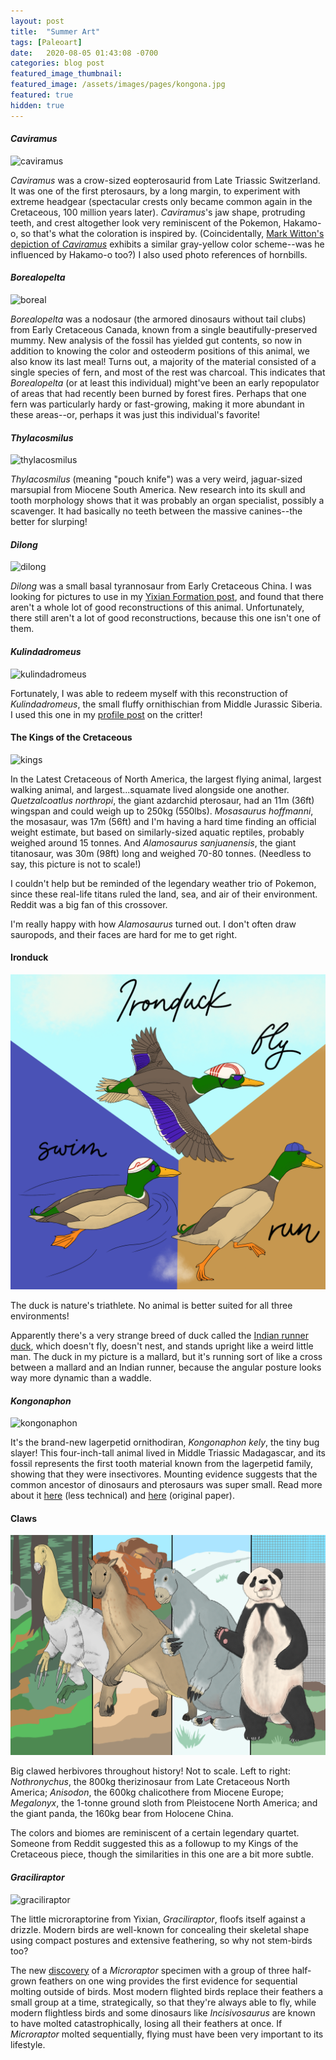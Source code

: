 ```yaml
---
layout: post
title:  "Summer Art"
tags: [Paleoart]
date:   2020-08-05 01:43:08 -0700
categories: blog post
featured_image_thumbnail:
featured_image: /assets/images/pages/kongona.jpg
featured: true
hidden: true
---
```


#### *Caviramus*
![caviramus](/assets/images/posts/cavi2.png)

*Caviramus* was a crow-sized eopterosaurid from Late Triassic Switzerland.  It was one of the first pterosaurs, by a long margin, to experiment with extreme headgear (spectacular crests only became common again in the Cretaceous, 100 million years later).  *Caviramus*'s jaw shape, protruding teeth, and crest altogether look very reminiscent of the Pokemon, Hakamo-o, so that's what the coloration is inspired by.  (Coincidentally, [Mark Witton's depiction of *Caviramus*](http://markwitton-com.blogspot.com/2016/03/the-magnificent-caviramus-early-example.html) exhibits a similar gray-yellow color scheme--was he influenced by Hakamo-o too?)  I also used photo references of hornbills.

#### *Borealopelta*
![boreal](/assets/images/pages/boreal.png)

*Borealopelta* was a nodosaur (the armored dinosaurs without tail clubs) from Early Cretaceous Canada, known from a single beautifully-preserved mummy.  New analysis of the fossil has yielded gut contents, so now in addition to knowing the color and osteoderm positions of this animal, we also know its last meal!  Turns out, a majority of the material consisted of a single species of fern, and most of the rest was charcoal.  This indicates that *Borealopelta* (or at least this individual) might've been an early repopulator of areas that had recently been burned by forest fires.  Perhaps that one fern was particularly hardy or fast-growing, making it more abundant in these areas--or, perhaps it was just this individual's favorite!

#### *Thylacosmilus*
![thylacosmilus](/assets/images/posts/thylacosmilus.gif)

*Thylacosmilus* (meaning "pouch knife") was a very weird, jaguar-sized marsupial from Miocene South America.  New research into its skull and tooth morphology shows that it was probably an organ specialist, possibly a scavenger.  It had basically no teeth between the massive canines--the better for slurping!

#### *Dilong*
![dilong](/assets/images/posts/dilong.png)

*Dilong* was a small basal tyrannosaur from Early Cretaceous China.  I was looking for pictures to use in my [Yixian Formation post](https://obscuredinosaurfacts.com/profile/2020/07/22/yixian.html), and found that there aren't a whole lot of good reconstructions of this animal.  Unfortunately, there still aren't a lot of good reconstructions, because this one isn't one of them.

#### *Kulindadromeus*
![kulindadromeus](/assets/images/posts/kulinda5.png)

Fortunately, I was able to redeem myself with this reconstruction of *Kulindadromeus*, the small fluffy ornithischian from Middle Jurassic Siberia.  I used this one in my [profile post](https://obscuredinosaurfacts.com/profile/2020/08/02/kulinda.html) on the critter!

#### The Kings of the Cretaceous
![kings](/assets/images/posts/kings.png)

In the Latest Cretaceous of North America, the largest flying animal, largest walking animal, and largest...squamate lived alongside one another.  *Quetzalcoatlus northropi*, the giant azdarchid pterosaur, had an 11m (36ft) wingspan and could weigh up to 250kg (550lbs).  *Mosasaurus hoffmanni*, the mosasaur, was 17m (56ft) and I'm having a hard time finding an official weight estimate, but based on similarly-sized aquatic reptiles, probably weighed around 15 tonnes.  And *Alamosaurus sanjuanensis*, the giant titanosaur, was 30m (98ft) long and weighed 70-80 tonnes.  (Needless to say, this picture is not to scale!)

I couldn't help but be reminded of the legendary weather trio of Pokemon, since these real-life titans ruled the land, sea, and air of their environment.  Reddit was a big fan of this crossover.

I'm really happy with how *Alamosaurus* turned out.  I don't often draw sauropods, and their faces are hard for me to get right.

#### Ironduck
![ironduck](/assets/images/posts/ironduck.png)

The duck is nature's triathlete.  No animal is better suited for all three environments!

Apparently there's a very strange breed of duck called the [Indian runner duck](https://en.wikipedia.org/wiki/Indian_Runner_duck), which doesn't fly, doesn't nest, and stands upright like a weird little man.  The duck in my picture is a mallard, but it's running sort of like a cross between a mallard and an Indian runner, because the angular posture looks way more dynamic than a waddle.

#### *Kongonaphon*
![kongonaphon](/assets/images/posts/kongona.png)

It's the brand-new lagerpetid ornithodiran, *Kongonaphon kely*, the tiny bug slayer!  This four-inch-tall animal lived in Middle Triassic Madagascar, and its fossil represents the first tooth material known from the lagerpetid family, showing that they were insectivores.  Mounting evidence suggests that the common ancestor of dinosaurs and pterosaurs was super small.  Read more about it [here](http://www.sci-news.com/paleontology/kongonaphon-kely-08610.html) (less technical) and [here](https://www.pnas.org/content/117/30/17932) (original paper).

#### Claws
![claws](/assets/images/posts/claws.png)

Big clawed herbivores throughout history!  Not to scale.  Left to right: *Nothronychus*, the 800kg therizinosaur from Late Cretaceous North America; *Anisodon*, the 600kg chalicothere from Miocene Europe; *Megalonyx*, the 1-tonne ground sloth from Pleistocene North America; and the giant panda, the 160kg bear from Holocene China.

The colors and biomes are reminiscent of a certain legendary quartet.  Someone from Reddit suggested this as a followup to my Kings of the Cretaceous piece, though the similarities in this one are a bit more subtle.

#### *Graciliraptor*
![graciliraptor](/assets/images/posts/gracili.png)

The little microraptorine from Yixian, *Graciliraptor*, floofs itself against a drizzle.  Modern birds are well-known for concealing their skeletal shape using compact postures and extensive feathering, so why not stem-birds too?

The new [discovery](https://www.sciencenews.org/article/microraptor-dinosaur-fossil-molting-feathers-songbirds) of a *Microraptor* specimen with a group of three half-grown feathers on one wing provides the first evidence for sequential molting outside of birds.  Most modern flighted birds replace their feathers a small group at a time, strategically, so that they're always able to fly, while modern flightless birds and some dinosaurs like *Incisivosaurus* are known to have molted catastrophically, losing all their feathers at once.  If *Microraptor* molted sequentially, flying must have been very important to its lifestyle.
